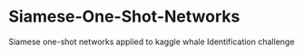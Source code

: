 # Siamese-One-Shot-Networks
Siamese one-shot networks applied to kaggle whale Identification challenge
